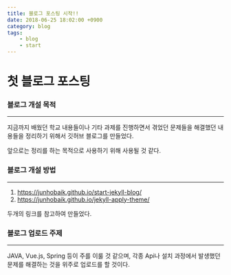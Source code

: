 ```yaml
---
title: 블로그 포스팅 시작!!
date: 2018-06-25 18:02:00 +0900
category: blog
tags: 
    - blog  
    - start
---
```


# 첫 블로그 포스팅

### 블로그 개설 목적
***
지금까지 배웠던 학교 내용들이나 기타 과제를 진행하면서 겪었던 문제들을 해결했던 내용들을 정리하기 위해서 깃허브 블로그를 만들었다. 

앞으로는 정리를 하는 목적으로 사용하기 위해 사용될 것 같다.

### 블로그 개설 방법
***
1. https://junhobaik.github.io/start-jekyll-blog/
2. https://junhobaik.github.io/jekyll-apply-theme/

두개의 링크를 참고하여 만들었다.

### 블로그 업로드 주제
***
JAVA, Vue.js, Spring 등이 주를 이룰 것 같으며, 각종 Api나 설치 과정에서 발생했던 문제를
해결하는 것을 위주로 업로드를 할 것이다.


